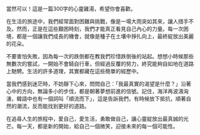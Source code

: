 當然可以！這是一篇300字的心靈雞湯，希望你會喜歡。

在生活的旅途中，我們經常面對困難與挑戰，像是一場大雨突如其來，讓人措手不及。然而，正是在這些艱困時刻，我們才能真正看見自己內心的力量。每一次困境，都是一個讓我們成長的機會，就像是種子在土壤中掙扎向上，最終綻放出美麗的花朵。

不要害怕失敗，因為每一次的跌倒都在教我們珍惜跌倒後的站起。想想小時候那些無數次的嘗試，一開始不會騎自行車，但經過反覆的努力，終究能夠自如地在道路上馳騁。生活的許多道理，其實都藏在這些簡單的經歷中。

當我們感到迷茫時，不妨靜下心來，問問自己：「我最真實的渴望是什麼？」沿著心中的方向，無論多小的步伐，都是朝著夢想前進的信號。記住，海洋再波濤洶湧，韓語中也有一個詞叫「順流而下」，這是告訴我們，有時候放下抵抗，順著自然的潮流，反而能找到更好的道路。

在追尋人生的旅程中，愛自己，愛生活，勇敢做自己，讓心靈綻放出最真誠的光芒。每一天，都是新的開始，給自己一個微笑，迎接未來的每一個可能性。